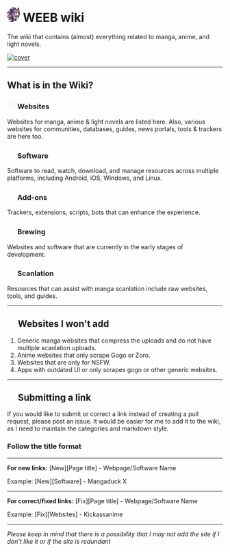 # <img src="/static/asset/inaspin.gif" width="30px"> WEEB wiki

The wiki that contains (almost) everything related to manga, anime, and light novels.

[![cover](https://raw.githubusercontent.com/anotherduckling/weebwiki/main/static/thumb/cover.png)](https://weeb.pages.dev/)
___
## What is in the Wiki?

### <img src="/static/rm/globe.png" width="20px"> Websites
Websites for manga, anime & light novels are listed here. Also, various websites for communities, databases, guides, news portals, tools & trackers are here too.

### <img src="/static/rm/package.png" width="20px"> Software
Software to read, watch, download, and manage resources across multiple platforms, including Android, iOS, Windows, and Linux.

### <img src="/static/rm/plug.png" width="20px"> Add-ons
Trackers, extensions, scripts, bots that can enhance the experience. 

### <img src="/static/rm/beaker.png" width="20px"> Brewing
 Websites and software that are currently in the early stages of development.

### <img src="/static/rm/typography.png" width="20px"> Scanlation
Resources that can assist with manga scanlation include raw websites, tools, and guides.
___

## <img src="/static/rm/x.png" width="20px"> Websites I won't add
1. Generic manga websites that compress the uploads and do not have multiple scanlation uploads.
2. Anime websites that only scrape Gogo or Zoro.
3. Websites that are only for NSFW.
4. Apps with outdated UI or only scrapes gogo or other generic websites.

___

## <img src="/static/rm/pr.png" width="20px"> Submitting a link
If you would like to submit or correct a link instead of creating a pull request, please post an issue. It would be easier for me to add it to the wiki, as I need to maintain the categories and markdown style.

### Follow the title format
___
**For new links:** [New][Page title] - Webpage/Software Name

Example: [New][Software] - Mangaduck X
___
**For correct/fixed links:** [Fix][Page title] - Webpage/Software Name

Example: [Fix][Websites] - Kickassanime
___

*Please keep in mind that there is a possibility that I may not add the site if I don't like it or if the site is redundant*